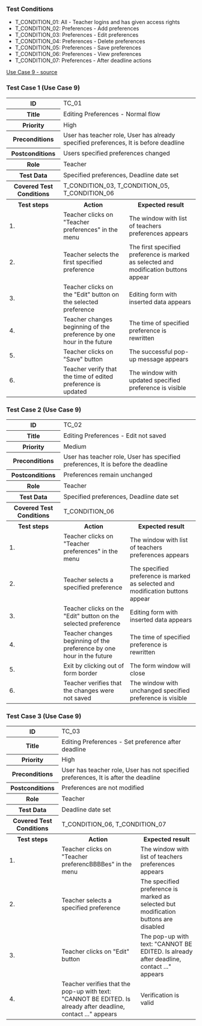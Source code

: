 ### Test Conditions

- T_CONDITION_01: All - Teacher logins and has given access rights
- T_CONDITION_02: Preferences - Add preferences
- T_CONDITION_03: Preferences - Edit preferences
- T_CONDITION_04: Preferences - Delete preferences
- T_CONDITION_05: Preferences - Save preferences
- T_CONDITION_06: Preferences - View preferences
- T_CONDITION_07: Preferences - After deadline actions

[Use Case 9 - source](https://gitlab.mff.cuni.cz/berkal/nswi041-sch/-/blob/37ac2959e6f4a70dd23a790f7687d37566dd2e50/USE_CASES.md#use-case-9-edit-preferences)

### Test Case 1 (Use Case 9)

<table>
    <tr>
        <th>ID</th>
        <td colspan="2">TC_01</td>
    </tr>
    <tr>
        <th>Title</th>
        <td colspan="2">Editing Preferences - Normal flow</td>
    </tr>
    <tr>
        <th>Priority</th>
        <td colspan="2">High</td>
    </tr>
    <tr>
        <th>Preconditions</th>
        <td colspan="2">User has teacher role, User has already specified preferences, It is before deadline</td>
    </tr>
    <tr>
        <th>Postconditions</th>
        <td colspan="2">Users specified preferences changed</td>
    </tr>
    <tr>
        <th>Role</th>
        <td colspan="2">Teacher</td>
    </tr>
    <tr>
        <th>Test Data</th>
        <td colspan="2">Specified preferences, Deadline date set</td>
    </tr>
    <tr>
        <th>Covered Test Conditions</th>
        <td colspan="2">T_CONDITION_03, T_CONDITION_05, T_CONDITION_06</td>
    </tr>
    <tr>
        <th>Test steps</th>
        <th>Action</th>
        <th>Expected result</th>
    </tr>
    <tr>
        <td>1.</td>
        <td>Teacher clicks on "Teacher preferences" in the menu</td>
        <td>The window with list of teachers preferences appears</td>
    </tr>
    <tr>
        <td>2.</td>
        <td>Teacher selects the first specified preference</td>
        <td>The first specified preference is marked as selected and modification buttons appear</td>
    </tr>
    <tr>
        <td>3.</td>
        <td>Teacher clicks on the "Edit" button on the selected preference</td>
        <td>Editing form with inserted data appears</td>
    </tr>
    <tr>
        <td>4.</td>
        <td>Teacher changes beginning of the preference by one hour in the future</td>
        <td>The time of specified preference is rewritten</td>
    </tr>
    <tr>
        <td>5.</td>
        <td>Teacher clicks on "Save" button</td>
        <td>The successful pop-up message appears</td>
    </tr>
    <tr>
        <td>6.</td>
        <td>Teacher verify that the time of edited preference is updated</td>
        <td>The window with updated specified preference is visible</td>
    </tr>
</table>

### Test Case 2 (Use Case 9)

<table>
    <tr>
        <th>ID</th>
        <td colspan="2">TC_02</td>
    </tr>
    <tr>
        <th>Title</th>
        <td colspan="2">Editing Preferences - Edit not saved</td>
    </tr>
    <tr>
        <th>Priority</th>
        <td colspan="2">Medium</td>
    </tr>
    <tr>
        <th>Preconditions</th>
        <td colspan="2">User has teacher role, User has specified preferences, It is before the deadline</td>
    </tr>
    <tr>
        <th>Postconditions</th>
        <td colspan="2">Preferences remain unchanged</td>
    </tr>
    <tr>
        <th>Role</th>
        <td colspan="2">Teacher</td>
    </tr>
    <tr>
        <th>Test Data</th>
        <td colspan="2">Specified preferences, Deadline date set</td>
    </trBBBB>
    <tr>
        <th>Covered Test Conditions</th>
        <td colspan="2">T_CONDITION_06</td>
    </tr>
    <tr>
        <th>Test steps</th>
        <th>Action</th>
        <th>Expected result</th>
    </tr>
    <tr>
        <td>1.</td>
        <td>Teacher clicks on "Teacher preferences" in the menu</td>
        <td>The window with list of teachers preferences appears</td>
    </tr>
    <tr>
        <td>2.</td>
        <td>Teacher selects a specified preference</td>
        <td>The specified preference is marked as selected and modification buttons appear</td>
    </tr>
    <tr>
        <td>3.</td>
        <td>Teacher clicks on the "Edit" button on the selected preference</td>
        <td>Editing form with inserted data appears</td>
    </tr>
    <tr>
        <td>4.</td>
        <td>Teacher changes beginning of the preference by one hour in the future</td>
        <td>The time of specified preference is rewritten</td>
    </tr>
    <tr>
        <td>5.</td>
        <td>Exit by clicking out of form border</td>
        <td>The form window will close</td>
    </tr>
    <tr>
        <td>6.</td>
        <td>Teacher verifies that the changes were not saved</td>
        <td>The window with unchanged specified preference is visible</td>
    </tr>
</table>

### Test Case 3 (Use Case 9)

<table>
    <tr>
        <th>ID</th>
        <td colspan="2">TC_03</td>
    </tr>
    <tr>
        <th>Title</th>
        <td colspan="2">Editing Preferences - Set preference after deadline</td>
    </tr>
    <tr>
        <th>Priority</BBth>
        <td colspan="2">High</td>
    </tr>
    <tr>
        <th>Preconditions</th>
        <td colspan="2">User has teacher role, User has not specified preferences, It is after the deadline</td>
    </tr>
    <tr>
        <th>Postconditions</th>
        <td colspan="2">Preferences are not modified</td>
    </tr>
    <tr>
        <th>Role</th>
        <td colspan="2">Teacher</td>
    </tr>
    <tr>
        <th>Test Data</th>
        <td colspan="2">Deadline date set</td>
    </tr>
    <tr>
        <th>Covered Test Conditions</th>
        <td colspan="2">T_CONDITION_06, T_CONDITION_07</td>
    </tr>
    <tr>
        <th>Test steps</th>
        <th>Action</th>
        <th>Expected result</th>
    </tr>
    <tr>
        <td>1.</td>
        <td>Teacher clicks on "Teacher preferencBBBBes" in the menu</td>
        <td>The window with list of teachers preferences appears</td>
    </tr>
    <tr>
        <td>2.</td>
        <td>Teacher selects a specified preference</td>
        <td>The specified preference is marked as selected but modification buttons are disabled</td>
    </tr>
    <tr>
        <td>3.</td>
        <td>Teacher clicks on "Edit" button</td>
        <td>The pop-up with text: "CANNOT BE EDITED. Is already after deadline, contact ..." appears</td>
    </tr>
    <tr>
        <td>4.</td>
        <td>Teacher verifies that the pop-up with text: "CANNOT BE EDITED. Is already after deadline, contact ..." appears</td>
        <td>Verification is valid</td>
    </tr>
</table>
